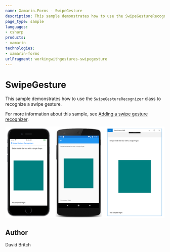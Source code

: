 ```yaml
---
name: Xamarin.Forms - SwipeGesture
description: This sample demonstrates how to use the SwipeGestureRecognizer class to recognize a swipe gesture.
page_type: sample
languages:
- csharp
products:
- xamarin
technologies:
- xamarin-forms
urlFragment: workingwithgestures-swipegesture
---
```

# SwipeGesture

This sample demonstrates how to use the `SwipeGestureRecognizer` class to recognize a swipe gesture.

For more information about this sample, see [Adding a swipe gesture recognizer](https://docs.microsoft.com/xamarin/xamarin-forms/app-fundamentals/gestures/swipe).

![SwipeGesture application screenshot](Screenshots/01All.png "SwipeGesture application screenshot")

## Author

David Britch
